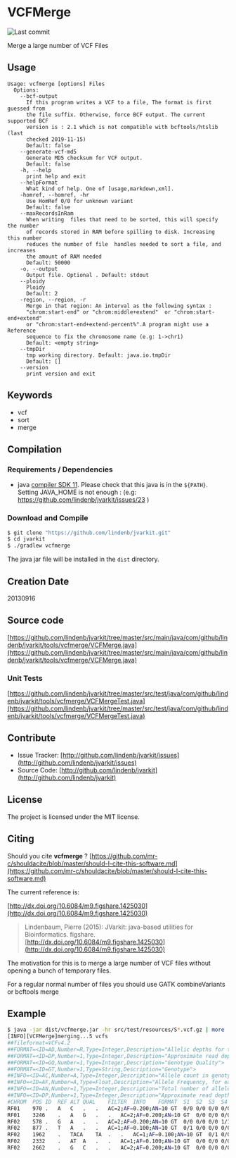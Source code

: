 # VCFMerge

![Last commit](https://img.shields.io/github/last-commit/lindenb/jvarkit.png)

Merge a large number of VCF Files


## Usage

```
Usage: vcfmerge [options] Files
  Options:
    --bcf-output
      If this program writes a VCF to a file, The format is first guessed from 
      the file suffix. Otherwise, force BCF output. The current supported BCF 
      version is : 2.1 which is not compatible with bcftools/htslib (last 
      checked 2019-11-15)
      Default: false
    --generate-vcf-md5
      Generate MD5 checksum for VCF output.
      Default: false
    -h, --help
      print help and exit
    --helpFormat
      What kind of help. One of [usage,markdown,xml].
    -homref, --homref, -hr
      Use HomRef 0/0 for unknown variant
      Default: false
    --maxRecordsInRam
      When writing  files that need to be sorted, this will specify the number 
      of records stored in RAM before spilling to disk. Increasing this number 
      reduces the number of file  handles needed to sort a file, and increases 
      the amount of RAM needed
      Default: 50000
    -o, --output
      Output file. Optional . Default: stdout
    --ploidy
      Ploidy
      Default: 2
    -region, --region, -r
      Merge in that region: An interval as the following syntax : 
      "chrom:start-end" or "chrom:middle+extend"  or "chrom:start-end+extend" 
      or "chrom:start-end+extend-percent%".A program might use a Reference 
      sequence to fix the chromosome name (e.g: 1->chr1)
      Default: <empty string>
    --tmpDir
      tmp working directory. Default: java.io.tmpDir
      Default: []
    --version
      print version and exit

```


## Keywords

 * vcf
 * sort
 * merge


## Compilation

### Requirements / Dependencies

* java [compiler SDK 11](https://jdk.java.net/11/). Please check that this java is in the `${PATH}`. Setting JAVA_HOME is not enough : (e.g: https://github.com/lindenb/jvarkit/issues/23 )


### Download and Compile

```bash
$ git clone "https://github.com/lindenb/jvarkit.git"
$ cd jvarkit
$ ./gradlew vcfmerge
```

The java jar file will be installed in the `dist` directory.


## Creation Date

20130916

## Source code 

[https://github.com/lindenb/jvarkit/tree/master/src/main/java/com/github/lindenb/jvarkit/tools/vcfmerge/VCFMerge.java](https://github.com/lindenb/jvarkit/tree/master/src/main/java/com/github/lindenb/jvarkit/tools/vcfmerge/VCFMerge.java)

### Unit Tests

[https://github.com/lindenb/jvarkit/tree/master/src/test/java/com/github/lindenb/jvarkit/tools/vcfmerge/VCFMergeTest.java](https://github.com/lindenb/jvarkit/tree/master/src/test/java/com/github/lindenb/jvarkit/tools/vcfmerge/VCFMergeTest.java)


## Contribute

- Issue Tracker: [http://github.com/lindenb/jvarkit/issues](http://github.com/lindenb/jvarkit/issues)
- Source Code: [http://github.com/lindenb/jvarkit](http://github.com/lindenb/jvarkit)

## License

The project is licensed under the MIT license.

## Citing

Should you cite **vcfmerge** ? [https://github.com/mr-c/shouldacite/blob/master/should-I-cite-this-software.md](https://github.com/mr-c/shouldacite/blob/master/should-I-cite-this-software.md)

The current reference is:

[http://dx.doi.org/10.6084/m9.figshare.1425030](http://dx.doi.org/10.6084/m9.figshare.1425030)

> Lindenbaum, Pierre (2015): JVarkit: java-based utilities for Bioinformatics. figshare.
> [http://dx.doi.org/10.6084/m9.figshare.1425030](http://dx.doi.org/10.6084/m9.figshare.1425030)


The motivation for this is to merge a large number of VCF files without opening a bunch of temporary files.

For a regular normal number of files you should use  GATK combineVariants or bcftools merge
 
## Example


```bash
$ java -jar dist/vcfmerge.jar -hr src/test/resources/S*.vcf.gz | more
[INFO][VCFMerge]merging...5 vcfs
##fileformat=VCFv4.2
##FORMAT=<ID=AD,Number=R,Type=Integer,Description="Allelic depths for the ref and alt alleles in the order listed">
##FORMAT=<ID=DP,Number=1,Type=Integer,Description="Approximate read depth (reads with MQ=255 or with bad mates are filtered)">
##FORMAT=<ID=GQ,Number=1,Type=Integer,Description="Genotype Quality">
##FORMAT=<ID=GT,Number=1,Type=String,Description="Genotype">
##INFO=<ID=AC,Number=A,Type=Integer,Description="Allele count in genotypes, for each ALT allele, in the same order as listed">
##INFO=<ID=AF,Number=A,Type=Float,Description="Allele Frequency, for each ALT allele, in the same order as listed">
##INFO=<ID=AN,Number=1,Type=Integer,Description="Total number of alleles in called genotypes">
##INFO=<ID=DP,Number=1,Type=Integer,Description="Approximate read depth; some reads may have been filtered">
#CHROM	POS	ID	REF	ALT	QUAL	FILTER	INFO	FORMAT	S1	S2	S3	S4	S5
RF01	970	.	A	C	.	.	AC=2;AF=0.200;AN=10	GT	0/0	0/0	0/0	0/0	1/1
RF01	3246	.	A	G	.	.	AC=2;AF=0.200;AN=10	GT	0/0	0/0	0/0	0/0	1/1
RF02	578	.	G	A	.	.	AC=2;AF=0.200;AN=10	GT	0/0	0/0	0/0	1/1	0/0
RF02	877	.	T	A	.	.	AC=1;AF=0.100;AN=10	GT	0/1	0/0	0/0	0/0	0/0
RF02	1962	.	TACA	TA	.	.	AC=1;AF=0.100;AN=10	GT	0/1	0/0	0/0	0/0	0/0
RF02	2332	.	AT	A	.	.	AC=1;AF=0.100;AN=10	GT	0/0	0/0	0/0	0/1	0/0
RF02	2662	.	G	C	.	.	AC=2;AF=0.200;AN=10	GT	0/0	0/0	0/0	0/0	1/1

```

